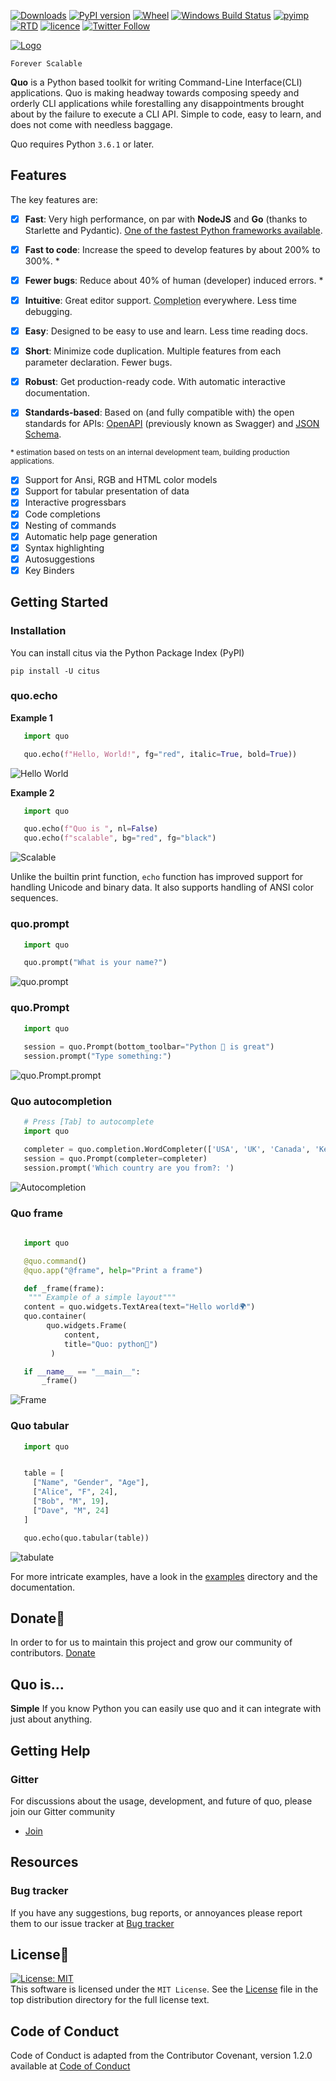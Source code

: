 [![Downloads](https://pepy.tech/badge/citus)](https://pepy.tech/project/citus)
[![PyPI version](https://badge.fury.io/py/citus.svg)](https://badge.fury.io/py/citus)
[![Wheel](https://img.shields.io/pypi/wheel/citus.svg)](https://pypi.com/project/citus)
[![Windows Build Status](https://img.shields.io/appveyor/build/gerrishons/citus/main?logo=appveyor&cacheSeconds=600)](https://ci.appveyor.com/project/gerrishons/citus)
[![pyimp](https://img.shields.io/pypi/implementation/citus.svg)](https://pypi.com/project/citus)
[![RTD](https://readthedocs.org/projects/citus/badge/)](https://citus.readthedocs.io)
[![licence](https://img.shields.io/pypi/l/citus.svg)](https://opensource.org/licenses/MIT)
[![Twitter Follow](https://img.shields.io/twitter/follow/gerrishon_s.svg?style=social)](https://twitter.com/gerrishon_s)


[![Logo](https://raw.githubusercontent.com/secretum-inc/citus/main/pics/citus.png)](https://github.com/secretum-inc/citus)


`Forever Scalable`

**Quo** is a Python based toolkit for writing Command-Line Interface(CLI) applications.
Quo is making headway towards composing speedy and orderly CLI applications while forestalling any disappointments brought about by the failure to execute a CLI API.
Simple to code, easy to learn, and does not come with needless baggage. 

Quo requires Python `3.6.1` or later. 


## Features
The key features are:

- [x] **Fast**: Very high performance, on par with **NodeJS** and **Go** (thanks to Starlette and Pydantic). [One of the fastest Python frameworks available](#performance).

- [x] **Fast to code**: Increase the speed to develop features by about 200% to 300%. *
- [x] **Fewer bugs**: Reduce about 40% of human (developer) induced errors. *
- [x] **Intuitive**: Great editor support. <abbr title="also known as auto-complete, autocompletion, IntelliSense">Completion</abbr> everywhere. Less time debugging.
- [x] **Easy**: Designed to be easy to use and learn. Less time reading docs.
- [x] **Short**: Minimize code duplication. Multiple features from each parameter declaration. Fewer bugs.
- [x] **Robust**: Get production-ready code. With automatic interactive documentation.
- [x] **Standards-based**: Based on (and fully compatible with) the open standards for APIs: <a href="https://github.com/OAI/OpenAPI-Specification" class="external-link" target="_blank">OpenAPI</a> (previously known as Swagger) and <a href="https://json-schema.org/" class="external-link" target="_blank">JSON Schema</a>.

<small>* estimation based on tests on an internal development team, building production applications.</small>
- [x] Support for Ansi, RGB and HTML color models
- [x] Support for tabular presentation of data
- [x] Interactive progressbars
- [x] Code completions
- [x] Nesting of commands
- [x] Automatic help page generation
- [x] Syntax highlighting
- [x] Autosuggestions
- [x] Key Binders

## Getting Started
### Installation
You can install citus via the Python Package Index (PyPI)

```
pip install -U citus
```


### quo.echo
**Example 1**
```python
   import quo

   quo.echo(f"Hello, World!", fg="red", italic=True, bold=True))
```
![Hello World](https://github.com/secretum-inc/quo/raw/master/pics/print.png)

**Example 2**
```python
   import quo

   quo.echo(f"Quo is ", nl=False)
   quo.echo(f"scalable", bg="red", fg="black") 
```
![Scalable](https://github.com/secretum-inc/quo/raw/master/pics/scalable.png)

Unlike the builtin print function, ``echo`` function has improved support for handling Unicode and binary data.
It also supports handling of ANSI color sequences.

### quo.prompt
```python
   import quo

   quo.prompt("What is your name?")
```
![quo.prompt](https://github.com/secretum-inc/quo/raw/master/pics/prompt.png)

### quo.Prompt
```python
   import quo
   
   session = quo.Prompt(bottom_toolbar="Python 🐍 is great")
   session.prompt("Type something:") 
```
![quo.Prompt.prompt](https://github.com/secretum-inc/quo/raw/master/docs/images/prompt2.png)

### Quo autocompletion
```python
   # Press [Tab] to autocomplete
   import quo

   completer = quo.completion.WordCompleter(['USA', 'UK', 'Canada', 'Kenya'])
   session = quo.Prompt(completer=completer)
   session.prompt('Which country are you from?: ')
```
![Autocompletion](https://github.com/secretum-inc/quo/raw/master/docs/images/autocompletion.png)

### Quo frame
```python
  
   import quo

   @quo.command()
   @quo.app("@frame", help="Print a frame")

   def _frame(frame):
    """ Example of a simple layout"""
   content = quo.widgets.TextArea(text="Hello world🌍")
   quo.container(
        quo.widgets.Frame(
            content,
            title="Quo: python🐍")
         )

   if __name__ == "__main__":
       _frame()
```
![Frame](https://github.com/secretum-inc/quo/raw/master/docs/images/print_frame.png)

### Quo tabular
```python
   import quo


   table = [
     ["Name", "Gender", "Age"],
     ["Alice", "F", 24],
     ["Bob", "M", 19],
     ["Dave", "M", 24]
   ]

   quo.echo(quo.tabular(table))
```
![tabulate](https://github.com/secretum-inc/quo/raw/master/pics/tabulate.png)
   


For more intricate  examples, have a look in the [examples](https://github.com/secretum-inc/quo/tree/master/examples) directory and the documentation.

## Donate🎁

In order to for us to maintain this project and grow our community of contributors.
[Donate](https://www.paypal.com/donate?hosted_button_id=KP893BC2EKK54)



## Quo is...

**Simple**
     If you know Python you can  easily use quo and it can integrate with just about anything.




## Getting Help

### Gitter

For discussions about the usage, development, and future of quo, please join our Gitter community

* [Join](https://gitter.im/secretum-inc/quo)

## Resources

### Bug tracker

If you have any suggestions, bug reports, or annoyances please report them
to our issue tracker at 
[Bug tracker](https://github.com/secretum-inc/quo/issues/)


## License📑

[![License: MIT](https://img.shields.io/badge/License-MIT-yellow.svg)](https://opensource.org/licenses/MIT)  
This software is licensed under the `MIT License`. See the [License](https://github.com/secretum-inc/quo/blob/master/LICENSE) file in the top distribution directory for the full license text.


## Code of Conduct
Code of Conduct is adapted from the Contributor Covenant,
version 1.2.0 available at
[Code of Conduct](http://contributor-covenant.org/version/1/2/0/)
